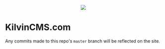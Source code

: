 
<p align="center"><img src="https://arliden.com/images/kilvin-icon-small.png"></p>

# KilvinCMS.com

Any commits made to this repo's `master` branch will be reflected on the site.